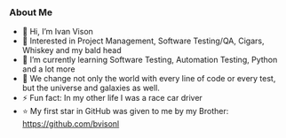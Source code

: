 <h3>About Me</h3>

- 👋 Hi, I’m Ivan Vison
- 👀 Interested in Project Management, Software Testing/QA, Cigars, Whiskey and my bald head
- 🌱 I’m currently learning Software Testing, Automation Testing, Python and a lot more
- 💞️ We change not only the world with every line of code or every test, but the universe and galaxies as well.
- ⚡ Fun fact: In my other life I was a race car driver
- ⭐ My first star in GitHub was given to me by my Brother: https://github.com/bvisonl

<!---
ivanvison/ivanvison is a ✨ special ✨ repository because its `README.md` (this file) appears on your GitHub profile.
You can click the Preview link to take a look at your changes.
--->
